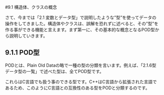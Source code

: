 #9.1 構造体、クラスの概念

さて、今までは「2.1 変数とデータ型」で説明したような”型”を使ってデータの操作をしてきました。構造体やクラスは、誤解を恐れずに述べると、その”型”を作る事ができる機能と言えます。まず第一に、その基本的な概念となるPOD型から説明していきます。

## 9.1.1 POD型
PODとは、Plain Old Dataの略で一種の型の分類を言います。例えば、「2.1.6型 データ型の一覧」で述べた型は、全てPOD型です。

これらはC言語でも扱う事のできる型です。C++はC言語から拡張された言語であるため、このようにC言語との互換性のある型をPODと分類するのです。